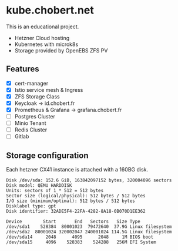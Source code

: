 # kube.chobert.net

This is an educational project.

- Hetzner Cloud hosting
- Kubernetes with microk8s
- Storage provided by OpenEBS ZFS PV

## Features

- [x] cert-manager
- [x] Istio service mesh & Ingress
- [x] ZFS Storage Class
- [x] Keycloak → id.chobert.fr
- [x] Prometheus & Grafana → grafana.chobert.fr
- [ ] Postgres Cluster
- [ ] Minio Tenant
- [ ] Redis Cluster
- [ ] Gitlab

## Storage configuration

Each hetzner CX41 instance is attached with a 160BG disk.

```
Disk /dev/sda: 152.6 GiB, 163842097152 bytes, 320004096 sectors
Disk model: QEMU HARDDISK
Units: sectors of 1 * 512 = 512 bytes
Sector size (logical/physical): 512 bytes / 512 bytes
I/O size (minimum/optimal): 512 bytes / 512 bytes
Disklabel type: gpt
Disk identifier: 32ADE5F4-22FA-4282-8A18-0B070D1EE362

Device        Start       End   Sectors   Size Type
/dev/sda1    528384  80001023  79472640  37.9G Linux filesystem
/dev/sda2  80001024 320002047 240001024 114.5G Linux filesystem
/dev/sda14     2048      4095      2048     1M BIOS boot
/dev/sda15     4096    528383    524288   256M EFI System
```

